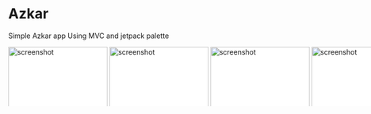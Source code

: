 # Azkar
Simple Azkar app 
Using MVC and jetpack palette


<div style="width:830px; background-color:white; height:120px; overflow:auto;">
		<div style="width: 2000px; height: 90px;">
      <img src="https://user-images.githubusercontent.com/49305252/137169653-260472e5-846b-4f29-96d3-a1ecc66069bc.jpg" alt="screenshot" width="200"/>
      <img src="https://user-images.githubusercontent.com/49305252/137169637-a2de81d0-6530-4ccd-bb2a-291f89c18bb6.jpg" alt="screenshot" width="200"/>
      <img src="https://user-images.githubusercontent.com/49305252/137169654-2dc57822-6d0d-4f93-b9e2-ccf6db68ecc2.jpg" alt="screenshot" width="200"/>
      <img src="https://user-images.githubusercontent.com/49305252/137169660-289b30c8-02f6-48e0-9013-e3910d273ad4.jpg" alt="screenshot" width="200"/>
      <img src="https://user-images.githubusercontent.com/49305252/137169661-0e08d7a1-744c-40c2-af5d-e5da897ca0aa.jpg" alt="screenshot" width="200"/>
      <img src="https://user-images.githubusercontent.com/49305252/137169674-2beb4d2c-cd25-4f4f-ab8b-583050388c8d.jpg" alt="screenshot" width="200"/>
		</div>
</div>
